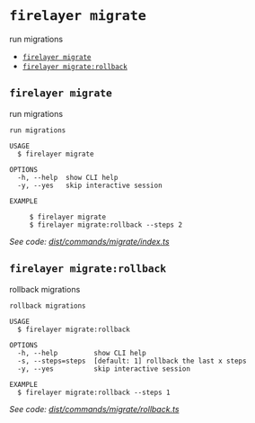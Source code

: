 `firelayer migrate`
===================

run migrations

* [`firelayer migrate`](#firelayer-migrate)
* [`firelayer migrate:rollback`](#firelayer-migraterollback)

## `firelayer migrate`

run migrations

```
run migrations

USAGE
  $ firelayer migrate

OPTIONS
  -h, --help  show CLI help
  -y, --yes   skip interactive session

EXAMPLE

     $ firelayer migrate
     $ firelayer migrate:rollback --steps 2
```

_See code: [dist/commands/migrate/index.ts](https://github.com/firelayer/firelayer/blob/v1.1.1/dist/commands/migrate/index.ts)_

## `firelayer migrate:rollback`

rollback migrations

```
rollback migrations

USAGE
  $ firelayer migrate:rollback

OPTIONS
  -h, --help         show CLI help
  -s, --steps=steps  [default: 1] rollback the last x steps
  -y, --yes          skip interactive session

EXAMPLE
  $ firelayer migrate:rollback --steps 1
```

_See code: [dist/commands/migrate/rollback.ts](https://github.com/firelayer/firelayer/blob/v1.1.1/dist/commands/migrate/rollback.ts)_
